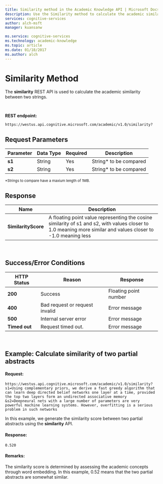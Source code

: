 ```yaml
---
title: Similarity method in the Academic Knowledge API | Microsoft Docs
description: Use the Similarity method to calculate the academic similarity of two strings in Microsoft Cognitive Services.
services: cognitive-services
author: alch-msft
manager: kuansanw

ms.service: cognitive-services
ms.technology: academic-knowledge
ms.topic: article
ms.date: 01/18/2017
ms.author: alch
---
```


# Similarity Method

The <strong>similarity</strong> REST API is used to calculate the academic similarity between two strings. 

<br>


**REST endpoint:**
```
https://westus.api.cognitive.microsoft.com/academic/v1.0/similarity?
```

## Request Parameters

|      Parameter      | Data Type | Required |      Description       |
|---------------------|-----------|----------|------------------------|
| <strong>s1</strong> |  String   |   Yes    | String* to be compared |
| <strong>s2</strong> |  String   |   Yes    | String* to be compared |

<sub>
*Strings to compare have a maxium length of 1MB.
</sub>

<br>

## Response

|               Name               |                                                                          Description                                                                          |
|----------------------------------|---------------------------------------------------------------------------------------------------------------------------------------------------------------|
| <strong>SimilarityScore</strong> | A floating point value representing the cosine similarity of s1 and s2, with values closer to 1.0 meaning more similar and values closer to -1.0 meaning less |

<br>


## Success/Error Conditions

|        HTTP Status         |             Reason             |       Response        |
|----------------------------|--------------------------------|-----------------------|
|    <strong>200</strong>    |            Success             | Floating point number |
|    <strong>400</strong>    | Bad request or request invalid |     Error message     |
|    <strong>500</strong>    |     Internal server error      |     Error message     |
| <strong>Timed out</strong> |       Request timed out.       |     Error message     |

<br>

## Example: Calculate similarity of two partial abstracts
#### Request:
```
https://westus.api.cognitive.microsoft.com/academic/v1.0/similarity?s1=Using complementary priors, we derive a fast greedy algorithm that can learn deep directed belief networks one layer at a time, provided the top two layers form an undirected associative memory
&s2=Deepneural nets with a large number of parameters are very powerful machine learning systems. However, overfitting is a serious problem in such networks
```
In this example, we generate the similarity score between two partial abstracts using the **similarity** API.
#### Response:
```
0.520
```
#### Remarks:
The similarity score is determined by assessing the academic concepts through word embedding. In this example, 0.52 means that the two partial abstracts are somewhat similar.
<br>

